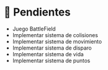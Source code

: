 # 📄 Pendientes

- Juego BattleField
- Implementar sistema de colisiones
- Implementar sistema de movimiento
- Implementar sistema de disparo
- Implementar sistema de vida
- Implementar sistema de puntos
